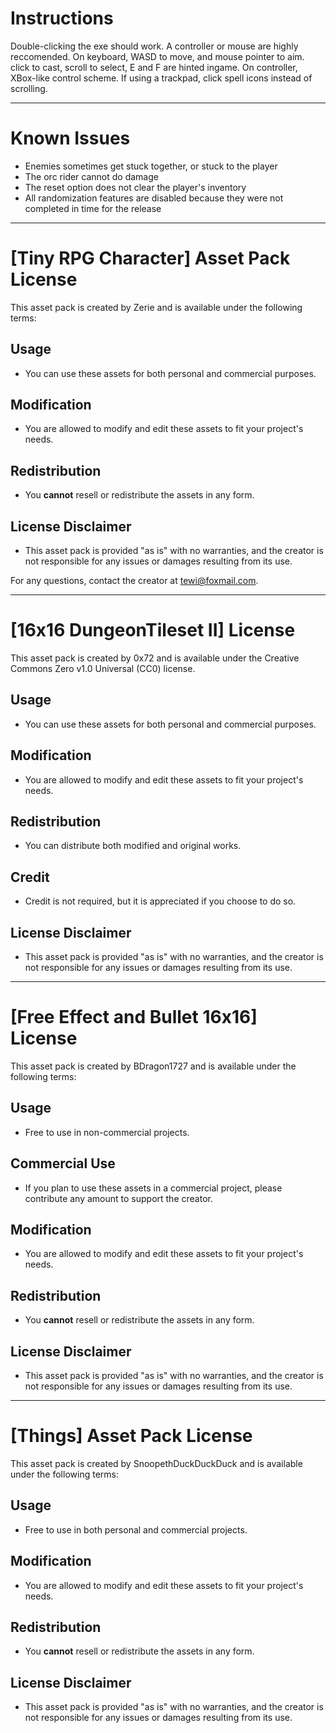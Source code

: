 # Instructions
Double-clicking the exe should work. A controller or mouse are highly reccomended.
On keyboard, WASD to move, and mouse pointer to aim. click to cast, scroll to select, E and F are hinted ingame.
On controller, XBox-like control scheme.
If using a trackpad, click spell icons instead of scrolling.
__________________________________________________________________________________________________________________________________________________________________________________________________________________________
# Known Issues
- Enemies sometimes get stuck together, or stuck to the player
- The orc rider cannot do damage
- The reset option does not clear the player's inventory
- All randomization features are disabled because they were not completed in time for the release
__________________________________________________________________________________________________________________________________________________________________________________________________________________________
# [Tiny RPG Character] Asset Pack License

This asset pack is created by Zerie and is available under the following terms:

## Usage
- You can use these assets for both personal and commercial purposes.

## Modification
- You are allowed to modify and edit these assets to fit your project's needs.

## Redistribution
- You **cannot** resell or redistribute the assets in any form.

## License Disclaimer
- This asset pack is provided "as is" with no warranties, and the creator is not responsible for any issues or damages resulting from its use.

For any questions, contact the creator at tewi@foxmail.com.
__________________________________________________________________________________________________________________________________________________________________________________________________________________________

# [16x16 DungeonTileset II] License

This asset pack is created by 0x72 and is available under the Creative Commons Zero v1.0 Universal (CC0) license.

## Usage
- You can use these assets for both personal and commercial purposes.

## Modification
- You are allowed to modify and edit these assets to fit your project's needs.

## Redistribution
- You can distribute both modified and original works.

## Credit
- Credit is not required, but it is appreciated if you choose to do so.

## License Disclaimer
- This asset pack is provided "as is" with no warranties, and the creator is not responsible for any issues or damages resulting from its use.

__________________________________________________________________________________________________________________________________________________________________________________________________________________________

# [Free Effect and Bullet 16x16] License

This asset pack is created by BDragon1727 and is available under the following terms:

## Usage
- Free to use in non-commercial projects.

## Commercial Use
- If you plan to use these assets in a commercial project, please contribute any amount to support the creator.

## Modification
- You are allowed to modify and edit these assets to fit your project's needs.

## Redistribution
- You **cannot** resell or redistribute the assets in any form.

## License Disclaimer
- This asset pack is provided "as is" with no warranties, and the creator is not responsible for any issues or damages resulting from its use.

__________________________________________________________________________________________________________________________________________________________________________________________________________________________

# [Things] Asset Pack License

This asset pack is created by SnoopethDuckDuckDuck and is available under the following terms:

## Usage
- Free to use in both personal and commercial projects.

## Modification
- You are allowed to modify and edit these assets to fit your project's needs.

## Redistribution
- You **cannot** resell or redistribute the assets in any form.

## License Disclaimer
- This asset pack is provided "as is" with no warranties, and the creator is not responsible for any issues or damages resulting from its use.
